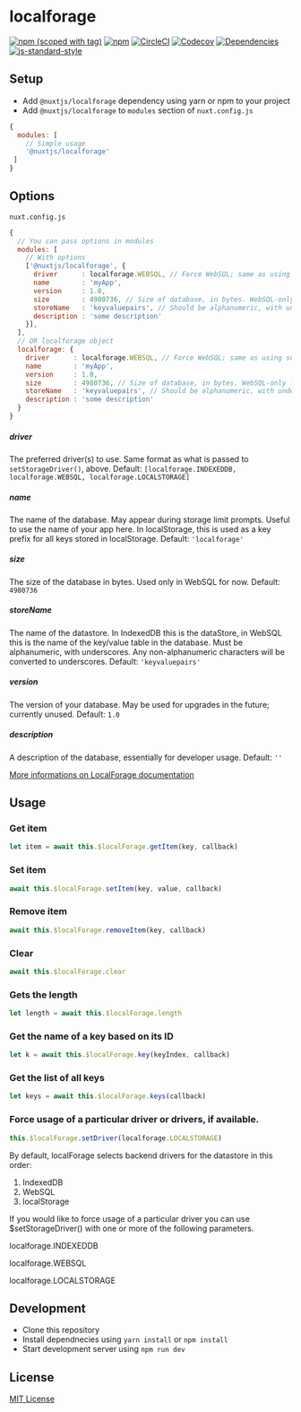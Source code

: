 # localforage
[![npm (scoped with tag)](https://img.shields.io/npm/v/localforage/latest.svg?style=flat-square)](https://npmjs.com/package/localforage)
[![npm](https://img.shields.io/npm/dt/localforage.svg?style=flat-square)](https://npmjs.com/package/localforage)
[![CircleCI](https://img.shields.io/circleci/project/github/.svg?style=flat-square)](https://circleci.com/gh/)
[![Codecov](https://img.shields.io/codecov/c/github/.svg?style=flat-square)](https://codecov.io/gh/)
[![Dependencies](https://david-dm.org//status.svg?style=flat-square)](https://david-dm.org/)
[![js-standard-style](https://img.shields.io/badge/code_style-standard-brightgreen.svg?style=flat-square)](http://standardjs.com)

> 

## Setup
- Add `@nuxtjs/localforage` dependency using yarn or npm to your project
- Add `@nuxtjs/localforage` to `modules` section of `nuxt.config.js`

```js
{
  modules: [
    // Simple usage
    '@nuxtjs/localforage'
 ]
}
```

## Options
`nuxt.config.js`

```js
{
  // You can pass options in modules
  modules: [
    // With options
    ['@nuxtjs/localforage', {
      driver      : localforage.WEBSQL, // Force WebSQL; same as using setDriver()
      name        : 'myApp',
      version     : 1.0,
      size        : 4980736, // Size of database, in bytes. WebSQL-only for now.
      storeName   : 'keyvaluepairs', // Should be alphanumeric, with underscores.
      description : 'some description'
    }],
  ],
  // OR localforage object
  localforage: {
    driver      : localforage.WEBSQL, // Force WebSQL; same as using setDriver()
    name        : 'myApp',
    version     : 1.0,
    size        : 4980736, // Size of database, in bytes. WebSQL-only for now.
    storeName   : 'keyvaluepairs', // Should be alphanumeric, with underscores.
    description : 'some description'
  }
}
```

##### driver
The preferred driver(s) to use. Same format as what is passed to `setStorageDriver()`, above.
Default: `[localforage.INDEXEDDB, localforage.WEBSQL, localforage.LOCALSTORAGE]`
##### name
The name of the database. May appear during storage limit prompts. Useful to use the name of your app here. In localStorage, this is used as a key prefix for all keys stored in localStorage.
Default: `'localforage'`
##### size
The size of the database in bytes. Used only in WebSQL for now.
Default: `4980736`
##### storeName
The name of the datastore. In IndexedDB this is the dataStore, in WebSQL this is the name of the key/value table in the database. Must be alphanumeric, with underscores. Any non-alphanumeric characters will be converted to underscores.
Default: `'keyvaluepairs'`
##### version
The version of your database. May be used for upgrades in the future; currently unused.
Default: `1.0`
##### description
A description of the database, essentially for developer usage.
Default: `''`

[More informations on LocalForage documentation](https://github.com/localForage/localForage)

## Usage

### Get item

```js
let item = await this.$localForage.getItem(key, callback)
```

### Set item

```js
await this.$localForage.setItem(key, value, callback)
```

### Remove item

```js
await this.$localForage.removeItem(key, callback)
```

### Clear

```js
await this.$localForage.clear
```

### Gets the length

```js
let length = await this.$localForage.length
```

### Get the name of a key based on its ID

```js
let k = await this.$localForage.key(keyIndex, callback)
```

### Get the list of all keys

```js
let keys = await this.$localForage.keys(callback)
```


### Force usage of a particular driver or drivers, if available.

```js
this.$localForage.setDriver(localforage.LOCALSTORAGE)
```

By default, localForage selects backend drivers for the datastore in this order:

1. IndexedDB
2. WebSQL
3. localStorage

If you would like to force usage of a particular driver you can use $setStorageDriver() with one or more of the following parameters.

localforage.INDEXEDDB

localforage.WEBSQL

localforage.LOCALSTORAGE


## Development

- Clone this repository
- Install dependnecies using `yarn install` or `npm install`
- Start development server using `npm run dev`

## License

[MIT License](./LICENSE)

